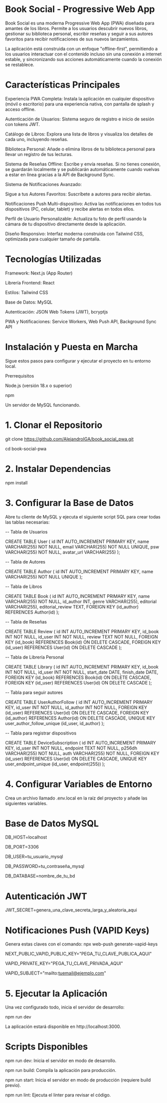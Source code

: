 # Book Social - Progressive Web App
Book Social es una moderna Progressive Web App (PWA) diseñada para amantes de los libros. Permite a los usuarios descubrir nuevos libros, gestionar su biblioteca personal, escribir reseñas y seguir a sus autores favoritos para recibir notificaciones de sus nuevos lanzamientos.

La aplicación está construida con un enfoque "offline-first", permitiendo a los usuarios interactuar con el contenido incluso sin una conexión a internet estable, y sincronizando sus acciones automáticamente cuando la conexión se restablece.

# Características Principales
Experiencia PWA Completa: Instala la aplicación en cualquier dispositivo (móvil o escritorio) para una experiencia nativa, con pantalla de splash y acceso offline.

Autenticación de Usuarios: Sistema seguro de registro e inicio de sesión con tokens JWT.

Catálogo de Libros: Explora una lista de libros y visualiza los detalles de cada uno, incluyendo reseñas.

Biblioteca Personal: Añade o elimina libros de tu biblioteca personal para llevar un registro de tus lecturas.

Sistema de Reseñas Offline: Escribe y envía reseñas. Si no tienes conexión, se guardarán localmente y se publicarán automáticamente cuando vuelvas a estar en línea gracias a la API de Background Sync.

Sistema de Notificaciones Avanzado:

Sigue a tus Autores Favoritos: Suscríbete a autores para recibir alertas.

Notificaciones Push Multi-dispositivo: Activa las notificaciones en todos tus dispositivos (PC, celular, tablet) y recibe alertas en todos ellos.

Perfil de Usuario Personalizable: Actualiza tu foto de perfil usando la cámara de tu dispositivo directamente desde la aplicación.

Diseño Responsivo: Interfaz moderna construida con Tailwind CSS, optimizada para cualquier tamaño de pantalla.

# Tecnologías Utilizadas
Framework: Next.js (App Router)

Librería Frontend: React

Estilos: Tailwind CSS

Base de Datos: MySQL

Autenticación: JSON Web Tokens (JWT), bcryptjs

PWA y Notificaciones: Service Workers, Web Push API, Background Sync API

# Instalación y Puesta en Marcha
Sigue estos pasos para configurar y ejecutar el proyecto en tu entorno local.

Prerrequisitos

Node.js (versión 18.x o superior)

npm

Un servidor de MySQL funcionando.

# 1. Clonar el Repositorio
git clone https://github.com/AlejandroIGA/book_social_pwa.git

cd book-social-pwa

# 2. Instalar Dependencias
npm install

# 3. Configurar la Base de Datos
Abre tu cliente de MySQL y ejecuta el siguiente script SQL para crear todas las tablas necesarias:

-- Tabla de Usuarios

CREATE TABLE User (
    id INT AUTO_INCREMENT PRIMARY KEY,
    name VARCHAR(255) NOT NULL,
    email VARCHAR(255) NOT NULL UNIQUE,
    psw VARCHAR(255) NOT NULL,
    avatar_url VARCHAR(255)
);

-- Tabla de Autores

CREATE TABLE Author (
    id INT AUTO_INCREMENT PRIMARY KEY,
    name VARCHAR(255) NOT NULL UNIQUE
);

-- Tabla de Libros

CREATE TABLE Book (
    id INT AUTO_INCREMENT PRIMARY KEY,
    name VARCHAR(255) NOT NULL,
    id_author INT,
    genre VARCHAR(255),
    editorial VARCHAR(255),
    editorial_review TEXT,
    FOREIGN KEY (id_author) REFERENCES Author(id)
);

-- Tabla de Reseñas

CREATE TABLE Review (
    id INT AUTO_INCREMENT PRIMARY KEY,
    id_book INT NOT NULL,
    id_user INT NOT NULL,
    review TEXT NOT NULL,
    FOREIGN KEY (id_book) REFERENCES Book(id) ON DELETE CASCADE,
    FOREIGN KEY (id_user) REFERENCES User(id) ON DELETE CASCADE
);

-- Tabla de Librería Personal

CREATE TABLE Library (
    id INT AUTO_INCREMENT PRIMARY KEY,
    id_book INT NOT NULL,
    id_user INT NOT NULL,
    start_date DATE,
    finish_date DATE,
    FOREIGN KEY (id_book) REFERENCES Book(id) ON DELETE CASCADE,
    FOREIGN KEY (id_user) REFERENCES User(id) ON DELETE CASCADE
);

-- Tabla para seguir autores

CREATE TABLE UserAuthorFollow (
    id INT AUTO_INCREMENT PRIMARY KEY,
    id_user INT NOT NULL,
    id_author INT NOT NULL,
    FOREIGN KEY (id_user) REFERENCES User(id) ON DELETE CASCADE,
    FOREIGN KEY (id_author) REFERENCES Author(id) ON DELETE CASCADE,
    UNIQUE KEY user_author_follow_unique (id_user, id_author)
);

-- Tabla para registrar dispositivos

CREATE TABLE DeviceSubscription (
    id INT AUTO_INCREMENT PRIMARY KEY,
    id_user INT NOT NULL,
    endpoint TEXT NOT NULL,
    p256dh VARCHAR(255) NOT NULL,
    auth VARCHAR(255) NOT NULL,
    FOREIGN KEY (id_user) REFERENCES User(id) ON DELETE CASCADE,
    UNIQUE KEY user_endpoint_unique (id_user, endpoint(255))
);

# 4. Configurar Variables de Entorno

Crea un archivo llamado .env.local en la raíz del proyecto y añade las siguientes variables.

# Base de Datos MySQL

DB_HOST=localhost

DB_PORT=3306

DB_USER=tu_usuario_mysql

DB_PASSWORD=tu_contraseña_mysql

DB_DATABASE=nombre_de_tu_bd

# Autenticación JWT

JWT_SECRET=genera_una_clave_secreta_larga_y_aleatoria_aqui

# Notificaciones Push (VAPID Keys)

Genera estas claves con el comando: npx web-push generate-vapid-keys

NEXT_PUBLIC_VAPID_PUBLIC_KEY="PEGA_TU_CLAVE_PUBLICA_AQUI"

VAPID_PRIVATE_KEY="PEGA_TU_CLAVE_PRIVADA_AQUI"

VAPID_SUBJECT="mailto:tuemail@ejemplo.com"

# 5. Ejecutar la Aplicación

Una vez configurado todo, inicia el servidor de desarrollo:

npm run dev

La aplicación estará disponible en http://localhost:3000.

# Scripts Disponibles

npm run dev: Inicia el servidor en modo de desarrollo.

npm run build: Compila la aplicación para producción.

npm run start: Inicia el servidor en modo de producción (requiere build previo).

npm run lint: Ejecuta el linter para revisar el código.